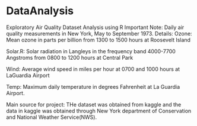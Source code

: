 # DataAnalysis
Exploratory Air Quality Dataset Analysis using R
Important Note:
Daily air quality measurements in New York, May to September 1973.
Details:
Ozone: Mean ozone in parts per billion from 1300 to 1500 hours at Roosevelt Island

Solar.R: Solar radiation in Langleys in the frequency band 4000-7700 Angstroms from 0800 to 1200 hours at Central Park

Wind: Average wind speed in miles per hour at 0700 and 1000 hours at LaGuardia Airport

Temp: Maximum daily temperature in degrees Fahrenheit at La Guardia Airport.

Main source for project:
THe dataset was obtained from kaggle and the data in kaggle was obtained through New York department of Conservation and National Weather Service(NWS).

